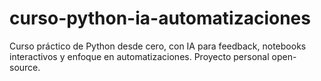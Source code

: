 # curso-python-ia-automatizaciones
Curso práctico de Python desde cero, con IA para feedback, notebooks interactivos y enfoque en automatizaciones. Proyecto personal open-source.
